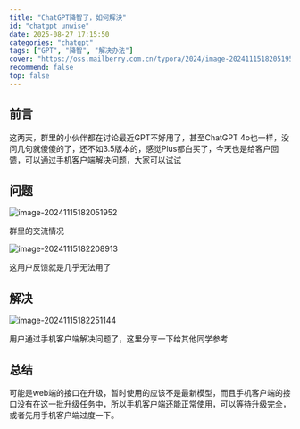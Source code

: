 ```yaml
---
title: "ChatGPT降智了，如何解決"
id: "chatgpt unwise"
date: 2025-08-27 17:15:50
categories: "chatgpt"
tags: ["GPT", "降智", "解决办法"]
cover: "https://oss.mailberry.com.cn/typora/2024/image-20241115182051952.png?x-oss-process=image/watermark,text_TWFpbEJlcnJ5LmNvbS5jbg,type_ZmFuZ3poZW5naGVpdGk,size_18,shadow_50,t_70,g_se,x_10,y_10,color_ffffff"
recommend: false
top: false
---
```


## 前言

这两天，群里的小伙伴都在讨论最近GPT不好用了，甚至ChatGPT 4o也一样，没问几句就傻傻的了，还不如3.5版本的，感觉Plus都白买了，今天也是给客户回馈，可以通过手机客户端解决问题，大家可以试试

## 问题

![image-20241115182051952](https://oss.mailberry.com.cn/typora/2024/image-20241115182051952.png?x-oss-process=image/watermark,text_TWFpbEJlcnJ5LmNvbS5jbg,type_ZmFuZ3poZW5naGVpdGk,size_18,shadow_50,t_70,g_se,x_10,y_10,color_ffffff)

群里的交流情况

![image-20241115182208913](https://oss.mailberry.com.cn/typora/2024/image-20241115182208913.png?x-oss-process=image/watermark,text_TWFpbEJlcnJ5LmNvbS5jbg,type_ZmFuZ3poZW5naGVpdGk,size_18,shadow_50,t_70,g_se,x_10,y_10,color_ffffff)

这用户反馈就是几乎无法用了

## 解决

![image-20241115182251144](https://oss.mailberry.com.cn/typora/2024/image-20241115182251144.png?x-oss-process=image/watermark,text_TWFpbEJlcnJ5LmNvbS5jbg,type_ZmFuZ3poZW5naGVpdGk,size_18,shadow_50,t_70,g_se,x_10,y_10,color_ffffff)

用户通过手机客户端解决问题了，这里分享一下给其他同学参考

## 总结

可能是web端的接口在升级，暂时使用的应该不是最新模型，而且手机客户端的接口没有在这一批升级任务中，所以手机客户端还能正常使用，可以等待升级完全，或者先用手机客户端过度一下。